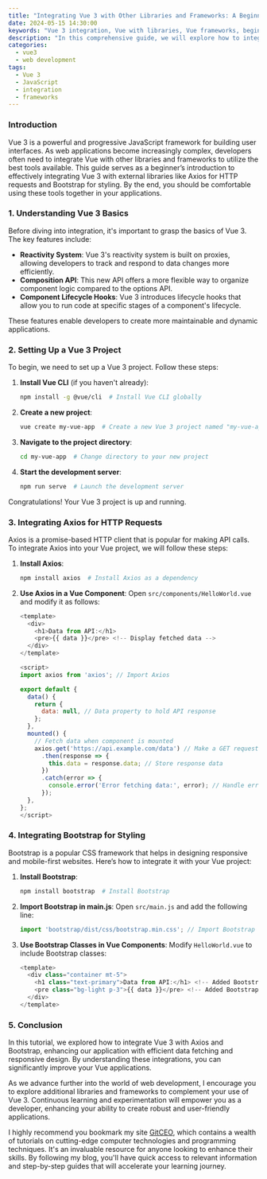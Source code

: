 ```yaml
---
title: "Integrating Vue 3 with Other Libraries and Frameworks: A Beginner’s Guide"
date: 2024-05-15 14:30:00
keywords: "Vue 3 integration, Vue with libraries, Vue frameworks, beginner guide Vue 3"
description: "In this comprehensive guide, we will explore how to integrate Vue 3 with various libraries and frameworks, offering step-by-step instructions and examples. You'll learn about the key concepts of Vue 3, its reactivity system, component lifecycle, and how to effectively use them while working with libraries like Axios, Bootstrap, and others. This tutorial is suitable for beginners and aims to provide you with the essential knowledge to harness the power of Vue 3 alongside other technologies."
categories:
  - vue3
  - web development
tags:
  - Vue 3
  - JavaScript
  - integration
  - frameworks
---
```


### Introduction

Vue 3 is a powerful and progressive JavaScript framework for building user interfaces. As web applications become increasingly complex, developers often need to integrate Vue with other libraries and frameworks to utilize the best tools available. This guide serves as a beginner’s introduction to effectively integrating Vue 3 with external libraries like Axios for HTTP requests and Bootstrap for styling. By the end, you should be comfortable using these tools together in your applications. 

<!-- more -->

### 1. Understanding Vue 3 Basics

Before diving into integration, it's important to grasp the basics of Vue 3. The key features include:

- **Reactivity System**: Vue 3's reactivity system is built on proxies, allowing developers to track and respond to data changes more efficiently.
- **Composition API**: This new API offers a more flexible way to organize component logic compared to the options API.
- **Component Lifecycle Hooks**: Vue 3 introduces lifecycle hooks that allow you to run code at specific stages of a component's lifecycle.

These features enable developers to create more maintainable and dynamic applications.

### 2. Setting Up a Vue 3 Project

To begin, we need to set up a Vue 3 project. Follow these steps:

1. **Install Vue CLI** (if you haven't already):
   ```bash
   npm install -g @vue/cli  # Install Vue CLI globally
   ```

2. **Create a new project**:
   ```bash
   vue create my-vue-app  # Create a new Vue 3 project named "my-vue-app"
   ```

3. **Navigate to the project directory**:
   ```bash
   cd my-vue-app  # Change directory to your new project
   ```

4. **Start the development server**:
   ```bash
   npm run serve  # Launch the development server
   ```

Congratulations! Your Vue 3 project is up and running.

### 3. Integrating Axios for HTTP Requests

Axios is a promise-based HTTP client that is popular for making API calls. To integrate Axios into your Vue project, we will follow these steps:

1. **Install Axios**:
   ```bash
   npm install axios  # Install Axios as a dependency
   ```

2. **Use Axios in a Vue Component**: Open `src/components/HelloWorld.vue` and modify it as follows:
   ```javascript
   <template>
     <div>
       <h1>Data from API:</h1>
       <pre>{{ data }}</pre> <!-- Display fetched data -->
     </div>
   </template>

   <script>
   import axios from 'axios'; // Import Axios

   export default {
     data() {
       return {
         data: null, // Data property to hold API response
       };
     },
     mounted() {
       // Fetch data when component is mounted
       axios.get('https://api.example.com/data') // Make a GET request
         .then(response => {
           this.data = response.data; // Store response data
         })
         .catch(error => {
           console.error('Error fetching data:', error); // Handle error
         });
     },
   };
   </script>
   ```

### 4. Integrating Bootstrap for Styling

Bootstrap is a popular CSS framework that helps in designing responsive and mobile-first websites. Here’s how to integrate it with your Vue project:

1. **Install Bootstrap**:
   ```bash
   npm install bootstrap  # Install Bootstrap
   ```

2. **Import Bootstrap in main.js**: Open `src/main.js` and add the following line:
   ```javascript
   import 'bootstrap/dist/css/bootstrap.min.css'; // Import Bootstrap CSS
   ```

3. **Use Bootstrap Classes in Vue Components**: Modify `HelloWorld.vue` to include Bootstrap classes:
   ```javascript
   <template>
     <div class="container mt-5">
       <h1 class="text-primary">Data from API:</h1> <!-- Added Bootstrap styling -->
       <pre class="bg-light p-3">{{ data }}</pre> <!-- Added Bootstrap styling -->
     </div>
   </template>
   ```

### 5. Conclusion

In this tutorial, we explored how to integrate Vue 3 with Axios and Bootstrap, enhancing our application with efficient data fetching and responsive design. By understanding these integrations, you can significantly improve your Vue applications.

As we advance further into the world of web development, I encourage you to explore additional libraries and frameworks to complement your use of Vue 3. Continuous learning and experimentation will empower you as a developer, enhancing your ability to create robust and user-friendly applications.

I highly recommend you bookmark my site [GitCEO](https://gitceo.com), which contains a wealth of tutorials on cutting-edge computer technologies and programming techniques. It's an invaluable resource for anyone looking to enhance their skills. By following my blog, you'll have quick access to relevant information and step-by-step guides that will accelerate your learning journey.